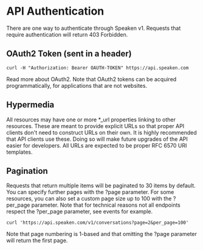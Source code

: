 # API Authentication

There are one way to authenticate through Speaken v1.
Requests that require authentication will return 403 Forbidden.

## OAuth2 Token (sent in a header)

``
curl -H "Authorization: Bearer OAUTH-TOKEN" https://api.speaken.com
``

Read more about OAuth2. Note that OAuth2 tokens can be acquired programmatically, for applications that are not websites.

## Hypermedia

All resources may have one or more *_url properties linking to other resources. 
These are meant to provide explicit URLs so that proper API clients don't need to construct URLs on their own. 
It is highly recommended that API clients use these. 
Doing so will make future upgrades of the API easier for developers. All URLs are expected to be proper RFC 6570 URI templates.


## Pagination

Requests that return multiple items will be paginated to 30 items by default. 
You can specify further pages with the ?page parameter. 
For some resources, you can also set a custom page size up to 100 with the ?per_page parameter. 
Note that for technical reasons not all endpoints respect the ?per_page parameter, see events for example.

```
curl 'https://api.speaken.com/v1/conversations?page=2&per_page=100'
```

Note that page numbering is 1-based and that omitting the ?page parameter will return the first page.

